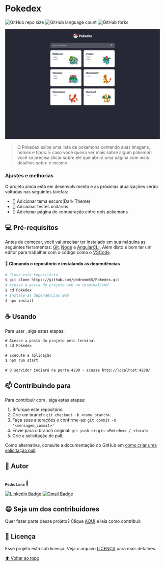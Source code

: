 # Pokedex

![GitHub repo size](https://img.shields.io/github/repo-size/pedromm65/Pokedex?style=for-the-badge)
![GitHub language count](https://img.shields.io/github/languages/count/pedromm65/Pokedex?style=for-the-badge)
![GitHub forks](https://img.shields.io/github/forks/pedromm65/Pokedex?style=for-the-badge)

<img src="example_image.png" alt="exemplo imagem">

> O Pokedex exibe uma lista de pokemons contendo suas imagens, nomes e tipos. E caso você queira ver mais sobre algum pokemon você só precisa clicar sobre ele que abrirá uma página com mais detalhes sobre o mesmo.

### Ajustes e melhorias

O projeto ainda está em desenvolvimento e as próximas atualizações serão voltadas nas seguintes tarefas:

- [] Adicionar tema escuro(Dark Theme)
- [] Adicionar testes unitários
- [] Adicionar página de comparação entre dois pokemons

## 💻 Pré-requisitos

Antes de começar, você vai precisar ter instalado em sua máquina as seguintes ferramentas:
[Git](https://git-scm.com), [Node](https://nodejs.org/) e [AngularCLI](https://angular.io/cli).
Além disto é bom ter um editor para trabalhar com o código como o [VSCode](https://code.visualstudio.com/).

#### 🎲 Clonando o repositório e instalando as dependências

```bash
# Clone este repositório
$ git clone https://github.com/pedromm65/Pokedex.git
# Acesse a pasta do projeto web no terminal/cmd
$ cd Pokedex
# Instale as dependências web
$ npm install
```

## ☕ Usando <Pokedex>

Para usar <Pokedex>, siga estas etapas:

```
# Acesse a pasta do projeto pelo terminal
$ cd Pokedex

# Execute a aplicação
$ npm run start

# O servidor inciará na porta:4200 - acesse http://localhost:4200/
```

## 📫 Contribuindo para <Pokedex>

Para contribuir com <Pokedex>, siga estas etapas:

1. Bifurque este repositório.
2. Crie um branch: `git checkout -b <nome_branch>`.
3. Faça suas alterações e confirme-as: `git commit -m '<mensagem_commit>'`
4. Envie para o branch original: `git push origin <Pokedex> / <local>`
5. Crie a solicitação de pull.

Como alternativa, consulte a documentação do GitHub em [como criar uma solicitação pull](https://help.github.com/en/github/collaborating-with-issues-and-pull-requests/creating-a-pull-request).

## 🦸 Autor

<img style="border-radius: 50%;" src="https://avatars.githubusercontent.com/u/39133506?v=4" width="100px;" alt=""/>
 <br />
 <sub><b>Pedro Lima</b></sub></a> 🚀
 <br />

[![Linkedin Badge](https://img.shields.io/badge/-Pedro%20Lima-blue?style=flat-square&logo=Linkedin&logoColor=white&link=https://www.linkedin.com/in/PedroLima-28535a151/)](https://www.linkedin.com/in/pedro-lima-824154231/)
[![Gmail Badge](https://img.shields.io/badge/Pedro%20Lima-c14438?style=flat-square&logo=Gmail&logoColor=white&link=mailto:miguelmarcola@gmail.com)](pedrohlimadev@gmail.com)

## 😄 Seja um dos contribuidores<br>

Quer fazer parte desse projeto? Clique [AQUI](CONTRIBUTING.md) e leia como contribuir.

## 📝 Licença

Esse projeto está sob licença. Veja o arquivo [LICENÇA](LICENSE.md) para mais detalhes.

[⬆ Voltar ao topo](#nome-do-projeto)<br>
